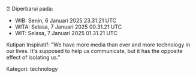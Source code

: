⏰ Diperbarui pada:
- WIB: Senin, 6 Januari 2025 23.31.21 UTC
- WITA: Selasa, 7 Januari 2025 00.31.21 UTC
- WIT: Selasa, 7 Januari 2025 01.31.21 UTC

Kutipan Inspiratif:
"We have more media than ever and more technology in our lives. It's supposed to help us communicate, but it has the opposite effect of isolating us."


Kategori: technology

